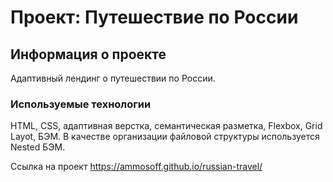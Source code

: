 # Проект: Путешествие по России

## Информация о проекте
Адаптивный лендинг о путешествии по России.

### Используемые технологии

HTML, CSS, адаптивная верстка, семантическая разметка, Flexbox, Grid Layot, БЭМ. В качестве организации файловой структуры используется Nested БЭМ.

Ссылка на проект https://ammosoff.github.io/russian-travel/